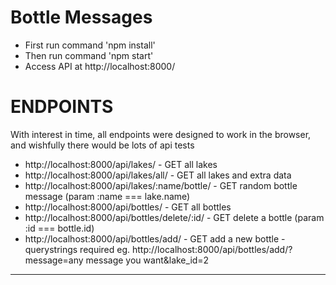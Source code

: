 # Bottle Messages

* First run command 'npm install'
* Then run command 'npm start'
* Access API at http://localhost:8000/

# ENDPOINTS

With interest in time, all endpoints were designed to work in the browser, and wishfully there would be lots of api tests

* http://localhost:8000/api/lakes/ - GET all lakes
* http://localhost:8000/api/lakes/all/ - GET all lakes and extra data
* http://localhost:8000/api/lakes/:name/bottle/ - GET random bottle message (param :name === lake.name)
* http://localhost:8000/api/bottles/ - GET all bottles
* http://localhost:8000/api/bottles/delete/:id/ - GET delete a bottle (param :id === bottle.id)
* http://localhost:8000/api/bottles/add/ - GET add a new bottle - querystrings required eg.
    http://localhost:8000/api/bottles/add/?message=any message you want&lake_id=2

---

<!-- ## Setup
#### Installation
Clone the repo and run `yarn`
#### Starting the server
Run `yarn start`
#### Running the test(s)
Run `yarn test`

## Tasks
Use sqlite for storage, the package comes with an in-memory database and schema. You can find the schema in `db.js`. Create the following endpoints:

1. Get a random bottle message for a given lake (e.g. `GET /lakes/victoria/bottle` => `"Every never is now"`)
2. Create a new bottle message for a given lake
3. Remove a bottle
4. List lakes with their names, statistics and their bottles. The statistics should include the bottle count and average message length

A testing framework is included and an example. Use tests where you deem them appropriate. The descriptions are purposely vague, use your best judgment.

--- -->
